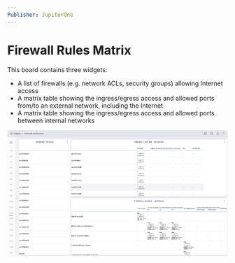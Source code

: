 ```yaml
---
Publisher: JupiterOne
---
```


# Firewall Rules Matrix

This board contains three widgets:

- A list of firewalls (e.g. network ACLs, security groups) allowing Internet access
- A matrix table showing the ingress/egress access and allowed ports from/to an external network, including the Internet
- A matrix table showing the ingress/egress access and allowed ports between internal networks


![sample-screenshot](board.png)
